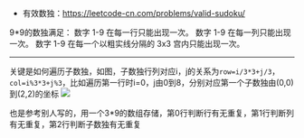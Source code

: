 - 有效数独：https://leetcode-cn.com/problems/valid-sudoku/

9*9的数独满足：
数字 1-9 在每一行只能出现一次。 
数字 1-9 在每一列只能出现一次。 
数字 1-9 在每一个以粗实线分隔的 3x3 宫内只能出现一次。 
***
关键是如何遍历子数独，如图，子数独行列对应i，j的关系为`row=i/3*3+j/3`，`col=i%3*3+j%3`，比如遍历第一行时i=0，j由0到8，分别对应第一个子数独由(0,0)到(2,2)的坐标
![](https://pic.leetcode-cn.com/2b141392e2a1811d0e8dfdf6279b1352e59fad0b3961908c6ff9412b6a7e7ccf-image.png)

也是参考别人写的，用一个3*9的数组存储，第0行判断行有无重复，第1行判断列有无重复，第2行判断子数独有无重复